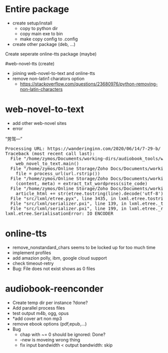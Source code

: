 # Entire package
* create setup/install
  * copy to python dir
  * copy main exe to bin
  * make copy config to .config 
* create other package (deb, ...)

Create seperate online-tts package (maybe)

#web-novel-tts (create)
* joining web-novel-to-text and online-tts
* remove non-latin1 charators option
  * https://stackoverflow.com/questions/23680976/python-removing-non-latin-characters

# web-novel-to-text
* add other web-novel sites
* error
<p>“劳驾—”</p>
<pre>
Processing URL: https://wanderinginn.com/2020/06/14/7-29-b/
Traceback (most recent call last):
  File "/home/zymos/Documents/working-dirs/audiobook_tools/web-novel-to-text", line 12, in <module>
    web_novel_to_text.main()
  File "/home/zymos/Online Storage/Zoho Docs/Documents/working-dirs/audiobook_tools/audiobook_tools/web_novel_to_text/web_novel_to_text.py", line 857, in main
    file = process_url(url.rstrip())
  File "/home/zymos/Online Storage/Zoho Docs/Documents/working-dirs/audiobook_tools/audiobook_tools/web_novel_to_text/web_novel_to_text.py", line 740, in process_url
    (content, meta) = extract_txt_wordpress(site_code)
  File "/home/zymos/Online Storage/Zoho Docs/Documents/working-dirs/audiobook_tools/audiobook_tools/web_novel_to_text/web_novel_to_text.py", line 543, in extract_txt_wordpress
    article_html += str(etree.tostring(line).decode('utf-8'))
  File "src/lxml/etree.pyx", line 3435, in lxml.etree.tostring
  File "src/lxml/serializer.pxi", line 139, in lxml.etree._tostring
  File "src/lxml/serializer.pxi", line 199, in lxml.etree._raiseSerialisationError
lxml.etree.SerialisationError: IO_ENCODER
</pre>

# online-tts
* remove_nonstandard_chars seems to be locked up for too much time
* implement profiles
* add amazion polly, ibm, google cloud support
* check timeout-retry
* Bug: File does not exist shows as 0 files

# audiobook-reenconder
* Create temp dir per instance ?done?
* Add parallel process files
* test output m4b, ogg, opus
* *add cover art non mp3
* remove ebook options (pdf,epub,...)
* Bug
  * chap with ~= 0 should be ignored: Done?
  * -new is moveing wrong thing
  * fix input bandwidth < output bandwidth: skip


